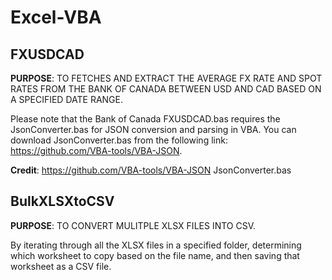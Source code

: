 # Excel-VBA
## FXUSDCAD
**PURPOSE**: TO FETCHES AND EXTRACT THE AVERAGE FX RATE AND SPOT RATES FROM THE BANK OF CANADA BETWEEN USD AND CAD BASED ON A SPECIFIED DATE RANGE.

Please note that the Bank of Canada FXUSDCAD.bas  requires the JsonConverter.bas for JSON conversion and parsing in VBA. You can download JsonConverter.bas from the following link: https://github.com/VBA-tools/VBA-JSON.


**Credit**: https://github.com/VBA-tools/VBA-JSON
JsonConverter.bas

## BulkXLSXtoCSV
**PURPOSE**: TO CONVERT MULITPLE XLSX FILES INTO CSV.

By iterating through all the XLSX files in a specified folder, determining which worksheet to copy based on the file name, and then saving that worksheet as a CSV file.
